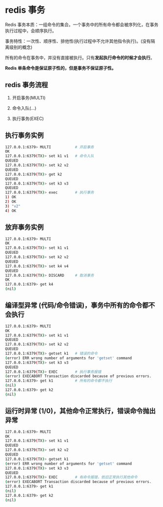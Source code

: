 # redis 事务

Redis 事务本质：一组命令的集合。一个事务中的所有命令都会被序列化，在事务执行过程中，会顺序执行。

事务特性：一次性、顺序性、排他性(执行过程中不允许其他指令执行)。(没有隔离级别的概念)

所有的命令在事务中，并没有直接被执行。只有**发起执行命令的时候才会执行**。

**Redis 单条命令是保证原子性的，但是事务不保证原子性。**

## redis 事务流程

1. 开启事务(MULTI)

2. 命令入队(...)

3. 执行事务(EXEC)

## 执行事务实例

```bash
127.0.0.1:6379> MULTI           # 开启事务
OK
127.0.0.1:6379(TX)> set k1 v1   # 命令入队
QUEUED
127.0.0.1:6379(TX)> set k2 v2
QUEUED
127.0.0.1:6379(TX)> get k2
QUEUED
127.0.0.1:6379(TX)> set k3 v3
QUEUED
127.0.0.1:6379(TX)> exec        # 执行事务
1) OK
2) OK
3) "v2"
4) OK
```

## 放弃事务实例

```bash
127.0.0.1:6379> MULTI
OK
127.0.0.1:6379(TX)> set k1 v1
QUEUED
127.0.0.1:6379(TX)> set k2 v2
QUEUED
127.0.0.1:6379(TX)> set k4 v4
QUEUED
127.0.0.1:6379(TX)> DISCARD     # 取消事务
OK
127.0.0.1:6379> get k4
(nil)
```

## 编译型异常 (代码/命令错误)，事务中所有的命令都不会执行

```bash
127.0.0.1:6379> MULTI
OK
127.0.0.1:6379(TX)> set k1 v1
QUEUED
127.0.0.1:6379(TX)> set k2 v2
QUEUED
127.0.0.1:6379(TX)> getset k1   # 错误的命令
(error) ERR wrong number of arguments for 'getset' command
127.0.0.1:6379(TX)> set k3 v3
QUEUED
127.0.0.1:6379(TX)> EXEC        # 执行事务报错
(error) EXECABORT Transaction discarded because of previous errors.
127.0.0.1:6379> get k1          # 所有的命令都不执行
(nil)
127.0.0.1:6379> get k2
(nil)
```

## 运行时异常 (1/0)，其他命令正常执行，错误命令抛出异常

```bash
127.0.0.1:6379> MULTI
OK
127.0.0.1:6379(TX)> set k1 v1
QUEUED
127.0.0.1:6379(TX)> set k2 v2
QUEUED
127.0.0.1:6379(TX)> getset k1
(error) ERR wrong number of arguments for 'getset' command
127.0.0.1:6379(TX)> set k3 v3
QUEUED
127.0.0.1:6379(TX)> EXEC        # 有命令报错，依旧正常执行其他命令
(error) EXECABORT Transaction discarded because of previous errors.
127.0.0.1:6379> get k1
(nil)
127.0.0.1:6379> get k2
(nil)
```